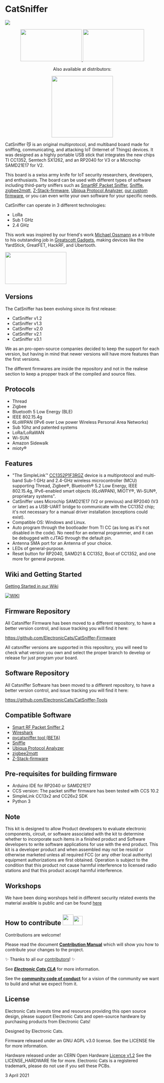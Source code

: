 # CatSniffer

<a href="https://github.com/ElectronicCats/CatSniffer/wiki">
  <img src="https://github.com/ElectronicCats/CatSniffer/assets/139595394/8ec74cfa-f5e9-42d0-aa6f-9f2a7513a761" />
</a>

<p align=center>
  <a href="https://electroniccats.com/store/catsniffer/">
    <img src="https://electroniccats.com/wp-content/uploads/badge_store.png" width="200" height="104" />
  </a>
  <a href="https://github.com/ElectronicCats/CatSniffer/wiki">
    <img src="https://github.com/ElectronicCats/flipper-shields/assets/44976441/6aa7f319-3256-442e-a00d-33c8126833ec" width="200" height="104" />
  </a>
</p>

<p align=center>
    Also available at distributors:
  </p>
<p align=center>
  <a href="https://labs.ksec.co.uk/product-category/electronic-cat/">
    <img src="https://cdn.ksec.co.uk/ksec-solutions/ksec-W-BW-MV-small-clipped.png" width="200" />
  </a>
</p>

CatSniffer :smirk_cat: is an original multiprotocol, and multiband board made for sniffing, communicating, and attacking IoT (Internet of Things) devices. It was designed as a highly portable USB stick that integrates the new chips TI CC1352, Semtech SX1262, and an RP2040 for V3 or a Microchip SAMD21E17 for V2.

This board is a swiss army knife for IoT security researchers, developers, and enthusiasts. The board can be used with different types of software including third-party sniffers such as [SmartRF Packet Sniffer](https://www.ti.com/tool/PACKET-SNIFFER), [Sniffle](https://github.com/ElectronicCats/Sniffle), [zigbee2mqtt](https://github.com/Koenkk/zigbee2mqtt), [Z-Stack-firmware](https://github.com/Koenkk/Z-Stack-firmware), [Ubiqua Protocol Analyzer](https://www.ubilogix.com/ubiqua/), [our custom firmware](https://github.com/ElectronicCats/CatSniffer/tree/master/firmware), or you can even write your own software for your specific needs.

CatSniffer can operate in 3 different technologies:
* LoRa
* Sub 1 GHz
* 2.4 GHz

This work was inspired by our friend's work [Michael Ossmann](https://twitter.com/michaelossmann) as a tribute to his outstanding job in [Greatscott Gadgets](https://greatscottgadgets.com/), making devices like the YardStick, GreatFET, HackRF, and Ubertooth.

<a href="https://electroniccats.com/store/catsniffer/">
  <img src="https://electroniccats.com/wp-content/uploads/badge_store.png" width="200" height="104" />
</a>

## Versions

The CatSniffer has been evolving since its first release:

- CatSniffer v1.2
- CatSniffer v1.3
- CatSniffer v2.0
- CatSniffer v2.1
- CatSniffer v3.1

We as an pro-open-source companies decided to keep the support for each version, but having in mind that newer versions will have more features than the first versions.

The different firmwares are inside the repository and not in the realese section to keep a propper track of the compiled and source files.

## Protocols
- Thread
- Zigbee
- Bluetooth 5 Low Energy (BLE)
- IEEE 802.15.4g
- 6LoWPAN (IPv6 over Low power Wireless Personal Area Networks)
- Sub 1Ghz and patented systems
- LoRa/LoRaWAN
- Wi-SUN
- Amazon Sidewalk
- mioty®
    

## Features
- "The SimpleLink™ [CC1352P1F3RGZ](https://www.ti.com/lit/ds/symlink/cc1352p.pdf?ts=1631314674885) device is a multiprotocol and multi-band Sub-1 GHz and 2.4-GHz wireless microcontroller (MCU) supporting Thread, Zigbee®, Bluetooth® 5.2 Low Energy, IEEE 802.15.4g, IPv6-enabled smart objects (6LoWPAN), MIOTY®, Wi-SUN®, proprietary systems".
- CatSniffer uses Microchip SAMD21E17 (V2 or previous) and RP2040 (V3 or later) as a USB-UART bridge to communicate with the CC1352 chip; it's not necessary for a manual driver installation (exceptions could exist).
- Compatible OS: Windows and Linux.
- Auto program through the bootloader from TI CC (as long as it's not disabled in the code). No need for an external programmer, and it can be debugged with cJTAG through the default pin.
- Antenna SMA port for an Antenna of your choice.
- LEDs of general-purpose.
- Reset button for RP2040, SAMD21 & CC1352, Boot of CC1352, and one more for general purpose.

## Wiki and Getting Started

[Getting Started in our Wiki](https://github.com/ElectronicCats/CatSniffer/wiki)

[![WIKI](https://user-images.githubusercontent.com/40640735/217364175-6e3af8df-e6b4-4fcd-9515-09ff02639f64.jpg)](https://github.com/ElectronicCats/CatSniffer/wiki)

## Firmware Repository
All Catsniffer Firmware has been moved to a different repository, to have a better version control, and issue tracking you will find it here:

https://github.com/ElectronicCats/CatSniffer-Firmware

All catsniffer versions are supported in this repository, you will need to check what version you own and select the proper branch to develop or release for just program your board.

## Software Repository
All Catsniffer Software has been moved to a different repository, to have a better version control, and issue tracking you will find it here:

https://github.com/ElectronicCats/CatSniffer-Tools

## Compatible Software
* [Smart RF Packet Sniffer 2](https://github.com/ElectronicCats/CatSniffer/wiki/05.-Supported-Software#smart-rf-packet-sniffer-2)
* [Wireshark](https://github.com/ElectronicCats/CatSniffer/wiki/05.-Supported-Software#wireshark)
* [pycatsniffer tool (BETA)](https://github.com/ElectronicCats/CatSniffer/wiki/05.-Supported-Software#pycatsniffer-tool-beta)
* [Sniffle](https://github.com/ElectronicCats/CatSniffer/wiki/05.-Supported-Software#sniffle)
* [Ubiqua Protocol Analyzer](https://github.com/ElectronicCats/CatSniffer/wiki/05.-Supported-Software#ubiqua-protocol-analyzer)
* [zigbee2mqtt](https://github.com/Koenkk/zigbee2mqtt)
* [Z-Stack-firmware](https://github.com/Koenkk/Z-Stack-firmware)

## Pre-requisites for building firmware
* Arduino IDE for RP2040 or SAMD21E17
* CCS version: The packet sniffer firmware has been tested with CCS 10.2
* SimpleLink CC13x2 and CC26x2 SDK 
* Python 3

## Note
This kit is designed to allow Product developers to evaluate electronic components, circuit, or software associated with the kit to determine whether to incorporate such items in a finished product and Software developers to write software applications for use with the end product. This kit is a developer product and when assembled may not be resold or otherwise marketed unless all required FCC (or any other local authority) equipment authorizations are first obtained. Operation is subject to the condition that this product not cause harmful interference to licensed radio stations and that this product accept harmful interference.

## Workshops

We have been doing worshops held in different security related events the material avaible is public and can be found [here](https://drive.google.com/drive/folders/1SxkF2-uWVFw2BZa5lym5f42ivyW23bVV)

## How to contribute <img src="https://electroniccats.com/wp-content/uploads/2018/01/fav.png" height="35"><img src="https://raw.githubusercontent.com/gist/ManulMax/2d20af60d709805c55fd784ca7cba4b9/raw/bcfeac7604f674ace63623106eb8bb8471d844a6/github.gif" height="30">
 Contributions are welcome! 

Please read the document  [**Contribution Manual**](https://github.com/ElectronicCats/electroniccats-cla/blob/main/electroniccats-contribution-manual.md)  which will show you how to contribute your changes to the project.

✨ Thanks to all our [contributors](https://github.com/ElectronicCats/CatSniffer/graphs/contributors)! ✨

See [**_Electronic Cats CLA_**](https://github.com/ElectronicCats/electroniccats-cla/blob/main/electroniccats-cla.md) for more information.

See the  [**community code of conduct**](https://github.com/ElectronicCats/electroniccats-cla/blob/main/electroniccats-community-code-of-conduct.md) for a vision of the community we want to build and what we expect from it.


## License

Electronic Cats invests time and resources providing this open source design, please support Electronic Cats and open-source hardware by purchasing products from Electronic Cats!

Designed by Electronic Cats.

Firmware released under an GNU AGPL v3.0 license. See the LICENSE file for more information.

Hardware released under an CERN Open Hardware [Licence v1.2](https://github.com/ElectronicCats/CatSniffer/blob/master/LICENSE.md) See the LICENSE_HARDWARE file for more.
Electronic Cats is a registered trademark, please do not use if you sell these PCBs.

3 April 2021
